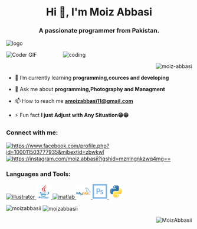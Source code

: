 
<h1 align="center">Hi 👋, I'm Moiz Abbasi</h1>
<h3 align="center">A passionate programmer from Pakistan.</h3>

![logo](https://github.com/SamimSadeed/SamimSadeed/blob/main/github-logo%2090.png)

<img align="right" align="right" alt="coding" width="350" src="https://avatars.githubusercontent.com/u/19213393?v=4">



<img alt="Coder GIF" height=250 width=350 src="https://cdn.dribbble.com/users/730703/screenshots/6581243/avento.gif" />
<br>


<p align="right"> <img src="https://komarev.com/ghpvc/?username=moiz-abbasi&label=Profile%20views&color=0e75b6&style=flat" alt="moiz-abbasi" /> </p>


- 🌱 I’m currently learning **programming,cources and developing**

- 💬 Ask me about **programming,Photography and Managment**

- 📫 How to reach me **amoizabbasi11@gmail.com**

- ⚡ Fun fact **I just Adjust with Any Situation😁😁**

<h3 align="left">Connect with me:</h3>
<p align="left">
<a href="https://fb.com/https://www.facebook.com/profile.php?id=100011503777935&mibextid=zbwkwl" target="blank"><img align="center" src="https://raw.githubusercontent.com/rahuldkjain/github-profile-readme-generator/master/src/images/icons/Social/facebook.svg" alt="https://www.facebook.com/profile.php?id=100011503777935&mibextid=zbwkwl" height="30" width="40" /></a>
<a href="https://instagram.com/https://instagram.com/moiz.abbasii?igshid=mznlngnkzwq4mg==" target="blank"><img align="center" src="https://raw.githubusercontent.com/rahuldkjain/github-profile-readme-generator/master/src/images/icons/Social/instagram.svg" alt="https://instagram.com/moiz.abbasii?igshid=mznlngnkzwq4mg==" height="30" width="40" /></a>
</p>

<h3 align="left">Languages and Tools:</h3>
<p align="left"> <a href="https://www.adobe.com/in/products/illustrator.html" target="_blank" rel="noreferrer"> <img src="https://www.vectorlogo.zone/logos/adobe_illustrator/adobe_illustrator-icon.svg" alt="illustrator" width="40" height="40"/> </a> <a href="https://www.java.com" target="_blank" rel="noreferrer"> <img src="https://raw.githubusercontent.com/devicons/devicon/master/icons/java/java-original.svg" alt="java" width="40" height="40"/> </a> <a href="https://www.mathworks.com/" target="_blank" rel="noreferrer"> <img src="https://upload.wikimedia.org/wikipedia/commons/2/21/Matlab_Logo.png" alt="matlab" width="40" height="40"/> </a> <a href="https://www.mysql.com/" target="_blank" rel="noreferrer"> <img src="https://raw.githubusercontent.com/devicons/devicon/master/icons/mysql/mysql-original-wordmark.svg" alt="mysql" width="40" height="40"/> </a> <a href="https://www.photoshop.com/en" target="_blank" rel="noreferrer"> <img src="https://raw.githubusercontent.com/devicons/devicon/master/icons/photoshop/photoshop-line.svg" alt="photoshop" width="40" height="40"/> </a> <a href="https://www.python.org" target="_blank" rel="noreferrer"> <img src="https://raw.githubusercontent.com/devicons/devicon/master/icons/python/python-original.svg" alt="python" width="40" height="40"/> </a> </p>

<p><img align="left" src="https://github-readme-stats.vercel.app/api/top-langs?username=moizabbasii&show_icons=true&locale=en&layout=compact" alt="moizabbasii" /></p>
<p>&nbsp;<img align="center" src="https://github-readme-stats.vercel.app/api?username=moizabbasii&show_icons=true&locale=en" alt="moizabbasii" /></p>
<p><img align="right" src="https://github-readme-streak-stats.herokuapp.com/?user=MoizAbbasii&" alt="MoizAbbasii" /></p>
